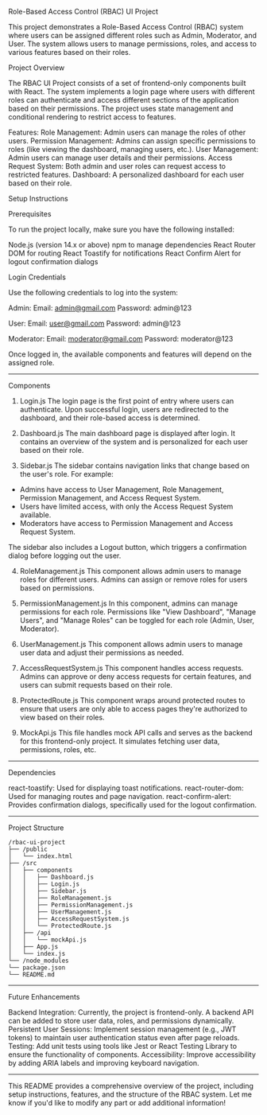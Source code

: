 Role-Based Access Control (RBAC) UI Project

This project demonstrates a Role-Based Access Control (RBAC) system where users can be assigned different roles such as Admin, Moderator, and User. The system allows users to manage permissions, roles, and access to various features based on their roles.

Project Overview

The RBAC UI Project consists of a set of frontend-only components built with React. The system implements a login page where users with different roles can authenticate and access different sections of the application based on their permissions. The project uses state management and conditional rendering to restrict access to features.

Features:
    Role Management: Admin users can manage the roles of other users.
    Permission Management: Admins can assign specific permissions to roles (like viewing the dashboard, managing users, etc.).
    User Management: Admin users can manage user details and their permissions.
    Access Request System: Both admin and user roles can request access to restricted features.
    Dashboard: A personalized dashboard for each user based on their role.



Setup Instructions

Prerequisites

To run the project locally, make sure you have the following installed:

Node.js (version 14.x or above)
npm to manage dependencies
React Router DOM for routing
React Toastify for notifications
React Confirm Alert for logout confirmation dialogs


Login Credentials

Use the following credentials to log into the system:

Admin:
    Email: admin@gmail.com
    Password: admin@123

User:
    Email: user@gmail.com
    Password: admin@123

Moderator:
    Email: moderator@gmail.com
    Password: moderator@123

Once logged in, the available components and features will depend on the assigned role.

---

Components

1. Login.js
The login page is the first point of entry where users can authenticate. Upon successful login, users are redirected to the dashboard, and their role-based access is determined.

2. Dashboard.js
The main dashboard page is displayed after login. It contains an overview of the system and is personalized for each user based on their role.

3. Sidebar.js
The sidebar contains navigation links that change based on the user's role. For example:
- Admins have access to User Management, Role Management, Permission Management, and Access Request System.
- Users have limited access, with only the Access Request System available.
- Moderators have access to Permission Management and Access Request System.

The sidebar also includes a Logout button, which triggers a confirmation dialog before logging out the user.

4. RoleManagement.js
This component allows admin users to manage roles for different users. Admins can assign or remove roles for users based on permissions.

5. PermissionManagement.js
In this component, admins can manage permissions for each role. Permissions like "View Dashboard", "Manage Users", and "Manage Roles" can be toggled for each role (Admin, User, Moderator).

6. UserManagement.js
This component allows admin users to manage user data and adjust their permissions as needed.

7. AccessRequestSystem.js
This component handles access requests. Admins can approve or deny access requests for certain features, and users can submit requests based on their role.

8. ProtectedRoute.js
This component wraps around protected routes to ensure that users are only able to access pages they're authorized to view based on their roles.

9. MockApi.js
This file handles mock API calls and serves as the backend for this frontend-only project. It simulates fetching user data, permissions, roles, etc.

---

Dependencies

react-toastify: Used for displaying toast notifications.
react-router-dom: Used for managing routes and page navigation.
react-confirm-alert: Provides confirmation dialogs, specifically used for the logout confirmation.

---

Project Structure

```
/rbac-ui-project
├── /public
│   └── index.html
├── /src
│   ├── components
│   │   ├── Dashboard.js
│   │   ├── Login.js
│   │   ├── Sidebar.js
│   │   ├── RoleManagement.js
│   │   ├── PermissionManagement.js
│   │   ├── UserManagement.js
│   │   ├── AccessRequestSystem.js
│   │   └── ProtectedRoute.js
│   ├── /api
│   │   └── mockApi.js
│   ├── App.js
│   └── index.js
└── /node_modules
└── package.json
└── README.md
```

---

Future Enhancements

Backend Integration: Currently, the project is frontend-only. A backend API can be added to store user data, roles, and permissions dynamically.
Persistent User Sessions: Implement session management (e.g., JWT tokens) to maintain user authentication status even after page reloads.
Testing: Add unit tests using tools like Jest or React Testing Library to ensure the functionality of components.
Accessibility: Improve accessibility by adding ARIA labels and improving keyboard navigation.

---

This README provides a comprehensive overview of the project, including setup instructions, features, and the structure of the RBAC system. Let me know if you'd like to modify any part or add additional information!